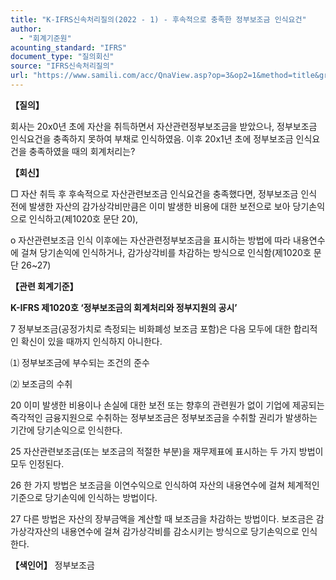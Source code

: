```yaml
---
title: "K-IFRS신속처리질의(2022 - 1) - 후속적으로 충족한 정부보조금 인식요건"
author:
  - "회계기준원"
acounting_standard: "IFRS"
document_type: "질의회신"
source: "IFRS신속처리질의"
url: "https://www.samili.com/acc/QnaView.asp?op=3&op2=1&method=title&group=2124-15;1&orgcode=3&searchword=&page=16&code=K%2DIFRS%EC%8B%A0%EC%86%8D%EC%B2%98%EB%A6%AC%EC%A7%88%EC%9D%98%2D1%3A20220106"
---
```

**【질의】**

  

회사는 20x0년 초에 자산을 취득하면서 자산관련정부보조금을 받았으나, 정부보조금 인식요건을 충족하지 못하여 부채로 인식하였음. 이후 20x1년 초에 정부보조금 인식요건을 충족하였을 때의 회계처리는?

  
  

**【회신】**

  

□ 자산 취득 후 후속적으로 자산관련보조금 인식요건을 충족했다면, 정부보조금 인식 전에 발생한 자산의 감가상각비만큼은 이미 발생한 비용에 대한 보전으로 보아 당기손익으로 인식하고(제1020호 문단 20),

  

o 자산관련보조금 인식 이후에는 자산관련정부보조금을 표시하는 방법에 따라 내용연수에 걸쳐 당기손익에 인식하거나, 감가상각비를 차감하는 방식으로 인식함(제1020호 문단 26~27)

  
  

**【관련 회계기준】**

  

**K-IFRS 제1020호 ‘정부보조금의 회계처리와 정부지원의 공시’**

  

7 정부보조금(공정가치로 측정되는 비화폐성 보조금 포함)은 다음 모두에 대한 합리적인 확신이 있을 때까지 인식하지 아니한다.

⑴ 정부보조금에 부수되는 조건의 준수

⑵ 보조금의 수취

  

20 이미 발생한 비용이나 손실에 대한 보전 또는 향후의 관련원가 없이 기업에 제공되는 즉각적인 금융지원으로 수취하는 정부보조금은 정부보조금을 수취할 권리가 발생하는 기간에 당기손익으로 인식한다.

  

25 자산관련보조금(또는 보조금의 적절한 부분)을 재무제표에 표시하는 두 가지 방법이 모두 인정된다.

  

26 한 가지 방법은 보조금을 이연수익으로 인식하여 자산의 내용연수에 걸쳐 체계적인 기준으로 당기손익에 인식하는 방법이다.

  

27 다른 방법은 자산의 장부금액을 계산할 때 보조금을 차감하는 방법이다. 보조금은 감가상각자산의 내용연수에 걸쳐 감가상각비를 감소시키는 방식으로 당기손익으로 인식한다.

  
  

**【색인어】** 정부보조금
